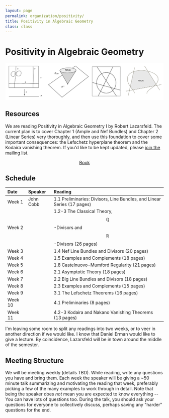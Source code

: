 ```yaml
---
layout: page
permalink: organization/positivity/
title: Positivity in Algebraic Geometry
class: class
---
```


# Positivity in Algebraic Geometry
![GOS](/images/projects/positivity.jpg "Various illustrations from Positivity in Algebraic Geometry I.")


## Resources
We are reading Positivity in Algebraic Geometry I by Robert Lazarsfeld. The current plan is to cover Chapter 1 (Ample and Nef Bundles) and Chapter 2 (Linear Series) very thoroughly, and then use this foundation to cover some important consequences: the Lefschetz hyperplane theorem and the Kodaira vanishing theorem. If you'd like to be kept updated, please [join the mailing list](https://groups.google.com/a/g-groups.wisc.edu/g/positivity).

<div class="button-container" style="text-align: center">
    <a href="https://cims.nyu.edu/~rodion/lib/R.%20K.%20Lazarsfeld.%20Positivity%20in%20Algebraic%20Geometry,%20I.%20Classical%20Setting:%20Line%20Bundles%20and%20Linear%20Series%20-%202003.pdf" class="button" style="margin:5px">
    <i class="fas fa-book"></i>
    Book
    </a>
</div>


## Schedule 

| Date                    | Speaker      | Reading |
| :---------              | :---------  | :-----  |
| Week 1 | John Cobb  | 1.1 Preliminaries: Divisors, Line Bundles, and Linear Series (17 pages)  |  
| Week 2 | | 1.2-3 The Classical Theory, $$\mathbb{Q}$$-Divisors and $$\mathbb{R}$$-Divisors (26 pages) |
| Week 3 | | 1.4 Nef Line Bundles and Divisors (20 pages) |
| Week 4 | | 1.5 Examples and Complements (18 pages) |
| Week 5 | | 1.8 Castelnuovo-Mumford Regularity (21 pages) |
| Week 6 | | 2.1 Asymptotic Theory (18 pages) |
| Week 7 | | 2.2 Big Line Bundles and Divisors (18 pages) |
| Week 8 | | 2.3 Examples and Complements (15 pages) |
| Week 9 | | 3.1 The Lefschetz Theorems (16 pages) |
| Week 10 | | 4.1 Preliminaries (8 pages) |
| Week 11 | | 4.2-3 Kodaira and Nakano Vanishing Theorems (13 pages) |

I'm leaving some room to split any readings into two weeks, or to veer in another direction if we would like. I know that Daniel Erman would like to give a lecture. By coincidence, Lazarsfeld will be in town around the middle of the semester.

## Meeting Structure
We will be meeting weekly (details TBD). While reading, write any questions you have and bring them. Each week the speaker will be giving a ~50 minute talk summarizing and motivating the reading that week, preferably picking a few of the many examples to work through in detail. Note that being the speaker does *not* mean you are expected to know everything -- You can have lots of questions too. During the talk, you should ask your questions for everyone to collectively discuss, perhaps saving any "harder" questions for the end.
